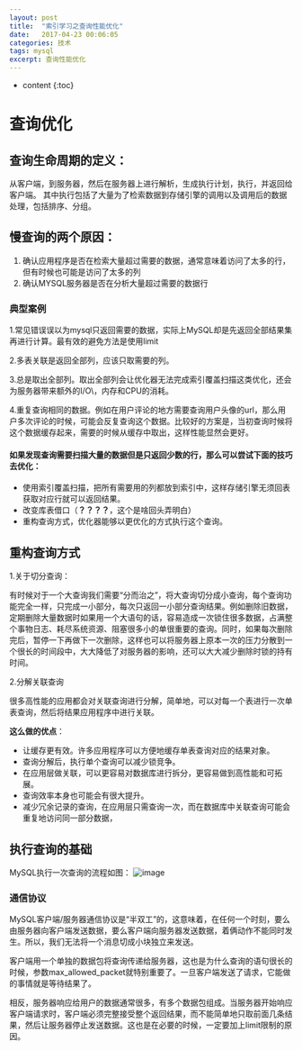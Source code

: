 ```yaml
---
layout: post
title:  "索引学习之查询性能优化"
date:   2017-04-23 00:06:05
categories: 技术
tags: mysql
excerpt: 查询性能优化
---
```



* content
{:toc}



# 查询优化

## 查询生命周期的定义：
从客户端，到服务器，然后在服务器上进行解析，生成执行计划，执行，并返回给客户端。
其中执行包括了大量为了检索数据到存储引擎的调用以及调用后的数据处理，包括排序、分组。

## 慢查询的两个原因：
1. 确认应用程序是否在检索大量超过需要的数据，通常意味着访问了太多的行，但有时候也可能是访问了太多的列
2. 确认MYSQL服务器是否在分析大量超过需要的数据行

### 典型案例
1.常见错误误以为mysql只返回需要的数据，实际上MySQL却是先返回全部结果集再进行计算。最有效的避免方法是使用limit

2.多表关联是返回全部列，应该只取需要的列。

3.总是取出全部列。取出全部列会让优化器无法完成索引覆盖扫描这类优化，还会为服务器带来额外的I/O\，内存和CPU的消耗。

4.重复查询相同的数据。例如在用户评论的地方需要查询用户头像的url，那么用户多次评论的时候，可能会反复查询这个数据。比较好的方案是，当初查询时候将这个数据缓存起来，需要的时候从缓存中取出，这样性能显然会更好。

#### 如果发现查询需要扫描大量的数据但是只返回少数的行，那么可以尝试下面的技巧去优化：

- 使用索引覆盖扫描，把所有需要用的列都放到索引中，这样存储引擎无须回表获取对应行就可以返回结果。
- 改变库表借口（**？？？？**，这个是啥回头弄明白）
- 重构查询方式，优化器能够以更优化的方式执行这个查询。


## 重构查询方式

1.关于切分查询：

有时候对于一个大查询我们需要“分而治之”，将大查询切分成小查询，每个查询功能完全一样，只完成一小部分，每次只返回一小部分查询结果。例如删除旧数据，定期删除大量数据时如果用一个大语句的话，容易造成一次锁住很多数据，占满整个事物日志、耗尽系统资源、阻塞很多小的单很重要的查询。同时，如果每次删除完后，暂停一下再做下一次删除，这样也可以将服务器上原本一次的压力分散到一个很长的时间段中，大大降低了对服务器的影响，还可以大大减少删除时锁的持有时间。

2.分解关联查询

很多高性能的应用都会对关联查询进行分解，简单地，可以对每一个表进行一次单表查询，然后将结果应用程序中进行关联。

**这么做的优点**：

- 让缓存更有效。许多应用程序可以方便地缓存单表查询对应的结果对象。
- 查询分解后，执行单个查询可以减少锁竞争。
- 在应用层做关联，可以更容易对数据库进行拆分，更容易做到高性能和可拓展。
- 查询效率本身也可能会有很大提升。
- 减少冗余记录的查询，在应用层只需查询一次，而在数据库中关联查询可能会重复地访问同一部分数据，

## 执行查询的基础

MySQL执行一次查询的流程如图：
![image](http://7xpuj1.com1.z0.glb.clouddn.com/%E6%95%B0%E6%8D%AE%E6%9F%A5%E8%AF%A2%E6%B5%81%E7%A8%8B.png)

###  通信协议

MySQL客户端/服务器通信协议是“半双工”的，这意味着，在任何一个时刻，要么由服务器向客户端发送数据，要么客户端向服务器发送数据，着俩动作不能同时发生。所以，我们无法将一个消息切成小块独立来发送。

客户端用一个单独的数据包将查询传递给服务器，这也是为什么查询的语句很长的时候，参数max_allowed_packet就特别重要了。一旦客户端发送了请求，它能做的事情就是等待结果了。

相反，服务器响应给用户的数据通常很多，有多个数据包组成。当服务器开始响应客户端请求时，客户端必须完整接受整个返回结果，而不能简单地只取前面几条结果，然后让服务器停止发送数据。这也是在必要的时候，一定要加上limit限制的原因。


